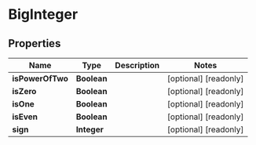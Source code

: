 

# BigInteger


## Properties

| Name | Type | Description | Notes |
|------------ | ------------- | ------------- | -------------|
|**isPowerOfTwo** | **Boolean** |  |  [optional] [readonly] |
|**isZero** | **Boolean** |  |  [optional] [readonly] |
|**isOne** | **Boolean** |  |  [optional] [readonly] |
|**isEven** | **Boolean** |  |  [optional] [readonly] |
|**sign** | **Integer** |  |  [optional] [readonly] |



